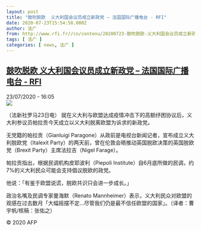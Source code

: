 ```yaml
---
layout: post
title: "鼓吹脱欧  义大利国会议员成立新政党 – 法国国际广播电台 - RFI"
date: 2020-07-23T15:54:58.000Z
author: 法广
from: http://www.rfi.fr//cn/contenu/20200723-鼓吹脱欧-义大利国会议员成立新政党
tags: [ 法广 ]
categories: [ news, 法广 ]
---
```

<!--1595519698000-->
[鼓吹脱欧  义大利国会议员成立新政党 – 法国国际广播电台 - RFI](http://www.rfi.fr//cn/contenu/20200723-%E9%BC%93%E5%90%B9%E8%84%B1%E6%AC%A7-%E4%B9%89%E5%A4%A7%E5%88%A9%E5%9B%BD%E4%BC%9A%E8%AE%AE%E5%91%98%E6%88%90%E7%AB%8B%E6%96%B0%E6%94%BF%E5%85%9A)
------

<div>
<div>23/07/2020 - 16:05</div><img src="https://s.rfi.fr/media/display/edde3468-ccf6-11ea-b156-005056bf87d6/w:310/p:16x9/int0019b.200723220505.jpg"><div class="t-content__body u-clearfix"><div class="m-interstitial"></div><p>（法新社罗马23日电）    就在义大利与欧盟达成疫情冲击下的高额纾困协议后，义大利参议员帕拉贡今天成立以义大利脱离欧盟为诉求的新政党。</p><p>    无党籍的帕拉贡（Gianluigi Paragone）从政前是电视台新闻记者，宣布成立义大利脱欧党（Italexit Party）的两天前，曾在伦敦会晤推动英国脱欧决策的英国脱欧党（Brexit Party）主席法拉吉（Nigel Farage）。</p><p>    帕拉贡指出，根据民调机构皮耶波利（Piepoli Institute）自6月底所做的民调，约7%的义大利民众可能会支持倡议脱欧的政党。</p><p>    他说：「有鉴于欧盟说谎，脱欧共识只会进一步成长。」</p><p>    政治名嘴及民调专家曼海默（Renato Mannheimer）表示，义大利民众对欧盟的观感在过去数月「大幅摇摆不定…尽管我们仍是最不信任欧盟的国家」。（译者：曹宇帆/核稿：张佑之）</p><p class="t-copyright">© 2020 AFP</p>        </div>
</div>
